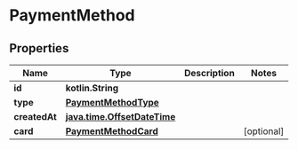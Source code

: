 
# PaymentMethod

## Properties
Name | Type | Description | Notes
------------ | ------------- | ------------- | -------------
**id** | **kotlin.String** |  | 
**type** | [**PaymentMethodType**](PaymentMethodType.md) |  | 
**createdAt** | [**java.time.OffsetDateTime**](java.time.OffsetDateTime.md) |  | 
**card** | [**PaymentMethodCard**](PaymentMethodCard.md) |  |  [optional]



